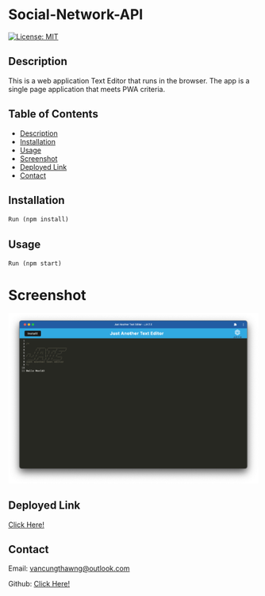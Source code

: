 # Social-Network-API

[![License: MIT](https://img.shields.io/badge/License-MIT-yellow.svg)](https://opensource.org/licenses/MIT)

## Description

This is a web application Text Editor that runs in the browser. The app is a single page application that meets PWA criteria.

## Table of Contents

- [Description](#description)
- [Installation](#installation)
- [Usage](#usage)
- [Screenshot](#screenshot)
- [Deployed Link](#deployed-link)
- [Contact](#contact)

## Installation

```md
Run (npm install)
```

## Usage

```md
Run (npm start)
```

# Screenshot

![](client/src/images/AppScreenshot.png)

## Deployed Link

[Click Here!](https://drive.google.com/file/d/1x09LRCLRRAigZa8X_GE28AKoMZK0zM9H/view?usp=sharing)

## Contact

Email: vancungthawng@outlook.com

Github: [Click Here!](https://github.com/vanjungthawng)
